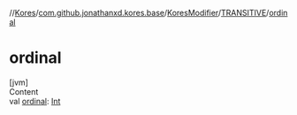 //[Kores](../../../index.md)/[com.github.jonathanxd.kores.base](../../index.md)/[KoresModifier](../index.md)/[TRANSITIVE](index.md)/[ordinal](ordinal.md)



# ordinal  
[jvm]  
Content  
val [ordinal](ordinal.md): [Int](https://kotlinlang.org/api/latest/jvm/stdlib/kotlin/-int/index.html)  



